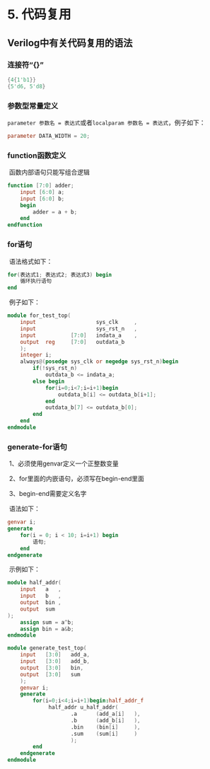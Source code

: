 # 5. 代码复用



## Verilog中有关代码复用的语法

### 连接符“{}”

```verilog
{4{1'b1}}
{5'd6, 5'd8}
```

### 参数型常量定义

​	`parameter 参数名 = 表达式`或者`localparam 参数名 = 表达式`，例子如下：

```verilog
parameter DATA_WIDTH = 20;
```

### function函数定义

​	函数内部语句只能写组合逻辑

```verilog
function [7:0] adder;
    input [6:0] a;
    input [6:0] b;
    begin
        adder = a + b;
    end
endfunction
```

### for语句

​	语法格式如下：

```verilog
for(表达式1; 表达式2; 表达式3) begin
	循环执行语句
end
```

​	例子如下：

```verilog
module for_test_top(
    input                   sys_clk     ,
    input                   sys_rst_n   ,
    input           [7:0]   indata_a    ,
    output  reg     [7:0]   outdata_b   
    );
    integer i;
    always@(posedge sys_clk or negedge sys_rst_n)begin
        if(!sys_rst_n)
            outdata_b <= indata_a;
        else begin
            for(i=0;i<7;i=i+1)begin
                outdata_b[i] <= outdata_b[i+1];
            end
            outdata_b[7] <= outdata_b[0];
        end    
    end
endmodule
```

### generate-for语句

​	1、必须使用genvar定义一个正整数变量

​	2、for里面的内嵌语句，必须写在begin-end里面

​	3、begin-end需要定义名字

​	语法如下：

```verilog
genvar i;
generate
    for(i = 0; i < 10; i=i+1) begin
        语句;
    end
endgenerate
```

​	示例如下：

```verilog
module half_addr(
    input   a   ,
    input   b   ,
    output  bin ,
    output  sum
);
    assign sum = a^b;
    assign bin = a&b; 
endmodule

module generate_test_top(
    input   [3:0]   add_a,
    input   [3:0]   add_b,
    output  [3:0]   bin,
    output  [3:0]   sum
    );
    genvar i;
    generate
        for(i=0;i<4;i=i+1)begin:half_addr_f
             half_addr u_half_addr(
                    .a      (add_a[i]   ),
                    .b      (add_b[i]   ),
                    .bin    (bin[i]     ),
                    .sum    (sum[i]     )             
                    );
        end
    endgenerate  
endmodule
```


